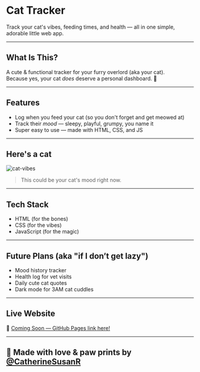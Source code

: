 # Cat Tracker

Track your cat's vibes,  feeding times, and  health — all in one simple, adorable little web app.

---

##  What Is This?

A cute & functional tracker for your furry overlord (aka your cat).  
Because yes, your cat *does* deserve a personal dashboard. 💅

---

##  Features

-  Log when you feed your cat (so you don't forget and get meowed at)
-  Track their *mood* — sleepy, playful, grumpy, you name it
-  Super easy to use — made with HTML, CSS, and JS

---

## Here's a cat

![cat-vibes](https://media.giphy.com/media/v6aOjy0Qo1fIA/giphy.gif)  
> This could be your cat's mood right now.

---

##  Tech Stack

- HTML (for the bones)
- CSS (for the vibes)
- JavaScript (for the magic)

---

##  Future Plans (aka "if I don’t get lazy")

- Mood history tracker   
- Health log for vet visits   
- Daily cute cat quotes 
- Dark mode for 3AM cat cuddles 

---

##  Live Website

🔗 [Coming Soon — GitHub Pages link here!](https://CatherineSusanR.github.io/cat-tracker)

---

## 🐾 Made with love & paw prints by [@CatherineSusanR](https://github.com/CatherineSusanR)
